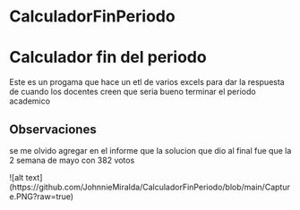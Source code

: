# CalculadorFinPeriodo
<h1> Calculador fin del periodo </h1>
<p> Este es un progama que hace un etl de varios excels para dar la respuesta de cuando los docentes creen que seria bueno terminar el periodo academico</p>
<h2> Observaciones </h2>
<p> se me olvido agregar en el informe que la solucion que dio al final fue que la 2 semana de mayo con 382 votos </p>
![alt text](https://github.com/JohnnieMiralda/CalculadorFinPeriodo/blob/main/Capture.PNG?raw=true)
